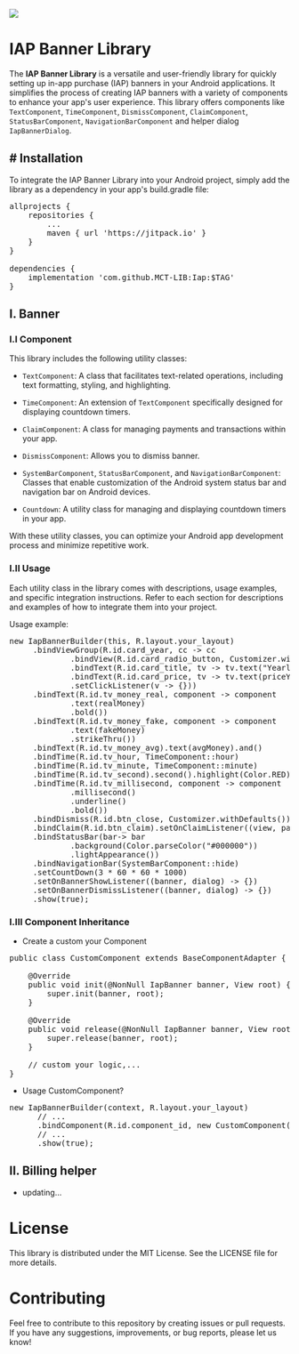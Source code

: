 [![](https://jitpack.io/v/MCT-LIB/Iap.svg)](https://jitpack.io/#MCT-LIB/Iap)

# IAP Banner Library

The **IAP Banner Library** is a versatile and user-friendly library for quickly setting up in-app purchase (IAP) banners in your Android applications. It simplifies the process of creating IAP banners with a variety of components to enhance your app's user experience. This library offers components like `TextComponent`, `TimeComponent`, `DismissComponent`, `ClaimComponent`, `StatusBarComponent`, `NavigationBarComponent` and helper dialog `IapBannerDialog`.

## # Installation

To integrate the IAP Banner Library into your Android project, simply add the library as a dependency in your app's build.gradle file:

<pre>
allprojects {
    repositories {
        ...
        maven { url 'https://jitpack.io' }
    }
}

dependencies {
    implementation 'com.github.MCT-LIB:Iap:$TAG'
}
</pre>

## I. Banner
### I.I Component

This library includes the following utility classes:

- `TextComponent`: A class that facilitates text-related operations, including text formatting, styling, and highlighting.

- `TimeComponent`: An extension of `TextComponent` specifically designed for displaying countdown timers.

- `ClaimComponent`: A class for managing payments and transactions within your app.

- `DismissComponent`: Allows you to dismiss banner.

- `SystemBarComponent`, `StatusBarComponent`, and `NavigationBarComponent`: Classes that enable customization of the Android system status bar and navigation bar on Android devices.

- `Countdown`: A utility class for managing and displaying countdown timers in your app.

With these utility classes, you can optimize your Android app development process and minimize repetitive work.

### I.II Usage

Each utility class in the library comes with descriptions, usage examples, and specific integration instructions. Refer to each section for descriptions and examples of how to integrate them into your project.

Usage example:
<pre>
new IapBannerBuilder(this, R.layout.your_layout)
     .bindViewGroup(R.id.card_year, cc -> cc
             .bindView(R.id.card_radio_button, Customizer.withDefaults())
             .bindText(R.id.card_title, tv -> tv.text("Yearly"))
             .bindText(R.id.card_price, tv -> tv.text(priceYear).underline().highlight(Color.RED))
             .setClickListener(v -> {}))
     .bindText(R.id.tv_money_real, component -> component
             .text(realMoney)
             .bold())
     .bindText(R.id.tv_money_fake, component -> component
             .text(fakeMoney)
             .strikeThru())
     .bindText(R.id.tv_money_avg).text(avgMoney).and()
     .bindTime(R.id.tv_hour, TimeComponent::hour)
     .bindTime(R.id.tv_minute, TimeComponent::minute)
     .bindTime(R.id.tv_second).second().highlight(Color.RED).and()
     .bindTime(R.id.tv_millisecond, component -> component
             .millisecond()
             .underline()
             .bold())
     .bindDismiss(R.id.btn_close, Customizer.withDefaults())
     .bindClaim(R.id.btn_claim).setOnClaimListener((view, params) -> {})
     .bindStatusBar(bar-> bar
             .background(Color.parseColor("#000000"))
             .lightAppearance())
     .bindNavigationBar(SystemBarComponent::hide)
     .setCountDown(3 * 60 * 60 * 1000)
     .setOnBannerShowListener((banner, dialog) -> {})
     .setOnBannerDismissListener((banner, dialog) -> {})
     .show(true);
</pre>

### I.III Component Inheritance

- Create a custom your Component
  
<pre>
public class CustomComponent extends BaseComponentAdapter {

    @Override
    public void init(@NonNull IapBanner banner, View root) {
        super.init(banner, root);
    }

    @Override
    public void release(@NonNull IapBanner banner, View root) {
        super.release(banner, root);
    }
    
    // custom your logic,...
}
</pre>
  
- Usage CustomComponent?
<pre>
new IapBannerBuilder(context, R.layout.your_layout)
      // ...
      .bindComponent(R.id.component_id, new CustomComponent())
      // ...
      .show(true);
</pre>

## II. Billing helper

- updating...

# License
This library is distributed under the MIT License. See the LICENSE file for more details.
# Contributing
Feel free to contribute to this repository by creating issues or pull requests. If you have any suggestions, improvements, or bug reports, please let us know!
